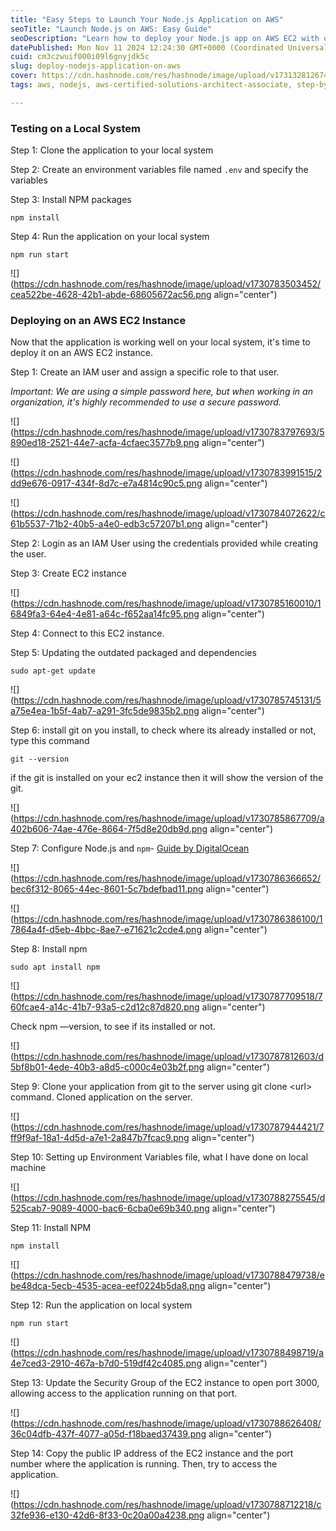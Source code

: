 ```yaml
---
title: "Easy Steps to Launch Your Node.js Application on AWS"
seoTitle: "Launch Node.js on AWS: Easy Guide"
seoDescription: "Learn how to deploy your Node.js app on AWS EC2 with our step-by-step guide. Perfect for beginners"
datePublished: Mon Nov 11 2024 12:24:30 GMT+0000 (Coordinated Universal Time)
cuid: cm3czwuif000i09l6gnyjdk5c
slug: deploy-nodejs-application-on-aws
cover: https://cdn.hashnode.com/res/hashnode/image/upload/v1731328126745/c9b57929-e183-4334-ae0a-3317340be14c.png
tags: aws, nodejs, aws-certified-solutions-architect-associate, step-by-step-guide-creating-and-configuring-an-auto-scaling-group-with-application-load-balancer-on-aws, step-by-step-guide, nodejs-on-aws, aws-ec2-nodejs, step-by-step-guide-to-deploying-nodejs-on-aws-ec2

---
```


### Testing on a Local System

Step 1: Clone the application to your local system

Step 2: Create an environment variables file named `.env` and specify the variables

Step 3: Install NPM packages

`npm install`

Step 4: Run the application on your local system

`npm run start`

![](https://cdn.hashnode.com/res/hashnode/image/upload/v1730783503452/cea522be-4628-42b1-abde-68605672ac56.png align="center")

### Deploying on an AWS EC2 Instance

Now that the application is working well on your local system, it's time to deploy it on an AWS EC2 instance.

Step 1: Create an IAM user and assign a specific role to that user.

*Important: We are using a simple password here, but when working in an organization, it's highly recommended to use a secure password.*

![](https://cdn.hashnode.com/res/hashnode/image/upload/v1730783797693/5890ed18-2521-44e7-acfa-4cfaec3577b9.png align="center")

![](https://cdn.hashnode.com/res/hashnode/image/upload/v1730783991515/2dd9e676-0917-434f-8d7c-e7a4814c90c5.png align="center")

![](https://cdn.hashnode.com/res/hashnode/image/upload/v1730784072622/c61b5537-71b2-40b5-a4e0-edb3c57207b1.png align="center")

Step 2: Login as an IAM User using the credentials provided while creating the user.

Step 3: Create EC2 instance

![](https://cdn.hashnode.com/res/hashnode/image/upload/v1730785160010/16849fa3-64e4-4e81-a64c-f652aa14fc95.png align="center")

Step 4: Connect to this EC2 instance.

Step 5: Updating the outdated packaged and dependencies

`sudo apt-get update`

![](https://cdn.hashnode.com/res/hashnode/image/upload/v1730785745131/5a75e4ea-1b5f-4ab7-a291-3fc5de9835b2.png align="center")

Step 6: install git on you install, to check where its already installed or not, type this command

`git --version`

if the git is installed on your ec2 instance then it will show the version of the git.

![](https://cdn.hashnode.com/res/hashnode/image/upload/v1730785867709/a402b606-74ae-476e-8664-7f5d8e20db9d.png align="center")

Step 7: Configure Node.js and `npm`\- [Guide by DigitalOcean](https://www.digitalocean.com/community/tutorials/how-to-install-node-js-on-ubuntu-22-04)

![](https://cdn.hashnode.com/res/hashnode/image/upload/v1730786366652/bec6f312-8065-44ec-8601-5c7bdefbad11.png align="center")

![](https://cdn.hashnode.com/res/hashnode/image/upload/v1730786386100/17864a4f-d5eb-4bbc-8ae7-e71621c2cde4.png align="center")

Step 8: Install npm

`sudo apt install npm`

![](https://cdn.hashnode.com/res/hashnode/image/upload/v1730787709518/760fcae4-a14c-41b7-93a5-c2d12c87d820.png align="center")

Check npm —version, to see if its installed or not.

![](https://cdn.hashnode.com/res/hashnode/image/upload/v1730787812603/d5bf8b01-4ede-40b3-a8d5-c000c4e03b2f.png align="center")

Step 9: Clone your application from git to the server using git clone &lt;url&gt; command. Cloned application on the server.

![](https://cdn.hashnode.com/res/hashnode/image/upload/v1730787944421/7ff9f9af-18a1-4d5d-a7e1-2a847b7fcac9.png align="center")

Step 10: Setting up Environment Variables file, what I have done on local machine

![](https://cdn.hashnode.com/res/hashnode/image/upload/v1730788275545/d525cab7-9089-4000-bac6-6cba0e69b340.png align="center")

Step 11: Install NPM

`npm install`

![](https://cdn.hashnode.com/res/hashnode/image/upload/v1730788479738/ebe48dca-5ecb-4535-acea-eef0224b5da8.png align="center")

Step 12: Run the application on local system

`npm run start`

![](https://cdn.hashnode.com/res/hashnode/image/upload/v1730788498719/a4e7ced3-2910-467a-b7d0-519df42c4085.png align="center")

Step 13: Update the Security Group of the EC2 instance to open port 3000, allowing access to the application running on that port.

![](https://cdn.hashnode.com/res/hashnode/image/upload/v1730788626408/36c04dfb-437f-4077-a05d-f18baed37439.png align="center")

Step 14: Copy the public IP address of the EC2 instance and the port number where the application is running. Then, try to access the application.

![](https://cdn.hashnode.com/res/hashnode/image/upload/v1730788712218/c32fe936-e130-42d6-8f33-0c20a00a4238.png align="center")